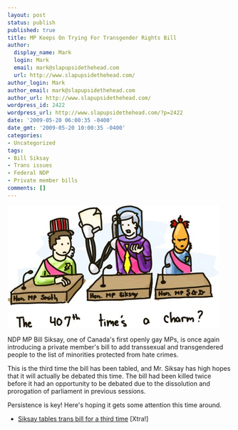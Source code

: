 ```yaml
---
layout: post
status: publish
published: true
title: MP Keeps On Trying For Transgender Rights Bill
author:
  display_name: Mark
  login: Mark
  email: mark@slapupsidethehead.com
  url: http://www.slapupsidethehead.com/
author_login: Mark
author_email: mark@slapupsidethehead.com
author_url: http://www.slapupsidethehead.com/
wordpress_id: 2422
wordpress_url: http://www.slapupsidethehead.com/?p=2422
date: '2009-05-20 06:00:35 -0400'
date_gmt: '2009-05-20 10:00:35 -0400'
categories:
- Uncategorized
tags:
- Bill Siksay
- Trans issues
- Federal NDP
- Private member bills
comments: []
---
```

![I took a brief vacation in the future to research this illustration.](/wp-content/media/2009/05/keep-on-truckin.jpg "I took a brief vacation in the future to research this illustration.")

NDP MP Bill Siksay, one of Canada's first openly gay MPs, is once again introducing a private member's bill to add transsexual and transgendered people to the list of minorities protected from hate crimes.

This is the third time the bill has been tabled, and Mr. Siksay has high hopes that it will actually be debated this time. The bill had been killed twice before it had an opportunity to be debated due to the dissolution and prorogation of parliament in previous sessions.

Persistence is key! Here's hoping it gets some attention this time around.

- [Siksay tables trans bill for a third time](http://www.xtra.ca/public/National/Siksay_tables_trans_bill_for_a_third_time-6761.aspx) [Xtra!]
